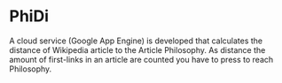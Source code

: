 PhiDi
=====

A cloud service (Google App Engine) is developed that calculates the distance of Wikipedia article to the Article Philosophy. As distance the amount of first-links in an article are counted you have to press to reach Philosophy.
